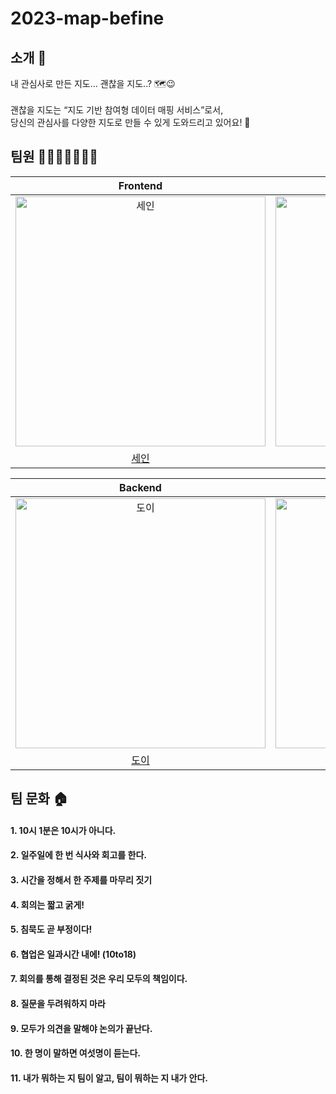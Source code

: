 # 2023-map-befine

## 소개 📝

내 관심사로 만든 지도… 괜찮을 지도..? 🗺😉
<br><br>
괜찮을 지도는 “지도 기반 참여형 데이터 매핑 서비스”로서,<br>
당신의 관심사를 다양한 지도로 만들 수 있게 도와드리고 있어요! 🌈

## 팀원 👨‍👨‍👧‍👧👩‍👦‍👦

|                                       Frontend                                        |                                        Frontend                                        |                                        Frontend                                        |
|:-------------------------------------------------------------------------------------:|:--------------------------------------------------------------------------------------:|:--------------------------------------------------------------------------------------:|
| <img src="https://avatars.githubusercontent.com/u/89172499?v=4" width=400px alt="세인"> | <img src="https://avatars.githubusercontent.com/u/33995840?v=4" width=400px alt="아이크"> | <img src="https://avatars.githubusercontent.com/u/72205402?v=4" width=400px alt="패트릭"> |
|                          [세인](https://github.com/semnil5202)                          |                           [아이크](https://github.com/afds4567)                           |                           [패트릭](https://github.com/GC-Park)                            |

|                                        Backend                                         |                                        Backend                                         |                                         Backend                                         |                                        Backend                                        |
|:--------------------------------------------------------------------------------------:|:--------------------------------------------------------------------------------------:|:---------------------------------------------------------------------------------------:|:-------------------------------------------------------------------------------------:|
| <img src="https://avatars.githubusercontent.com/u/97426362?v=4" width=400px alt="도이"/> | <img src="https://avatars.githubusercontent.com/u/89840550?v=4" width=400px alt="매튜"/> | <img src="https://avatars.githubusercontent.com/u/112045553?v=4" width=400px alt="준팍"/> | <img src="https://avatars.githubusercontent.com/u/50602742?v=4" width=400px alt="쥬니"> |
|                            [도이](https://github.com/yoondgu)                            |                           [매튜](https://github.com/kpeel5839)                           |                          [준팍](https://github.com/junpakParkl)                           |                           [쥬니](https://github.com/cpot5620)                           | 

## 팀 문화 🏠

#### 1. 10시 1분은 10시가 아니다.

#### 2. 일주일에 한 번 식사와 회고를 한다.

#### 3. 시간을 정해서 한 주제를 마무리 짓기

#### 4. 회의는 짧고 굵게!

#### 5. 침묵도 곧 부정이다!

#### 6. 협업은 일과시간 내에! (10to18)

#### 7. 회의를 통해 결정된 것은 우리 모두의 책임이다.

#### 8. 질문을 두려워하지 마라

#### 9. 모두가 의견을 말해야 논의가 끝난다.

#### 10. 한 명이 말하면 여섯명이 듣는다.

#### 11. 내가 뭐하는 지 팀이 알고, 팀이 뭐하는 지 내가 안다.
